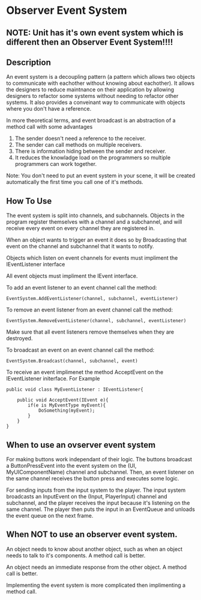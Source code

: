 # Observer Event System

## NOTE: Unit has it's own event system which is different then an Observer Event System!!!!

## Description

An event system is a decoupling pattern (a pattern which allows two objects to communicate with eachother without knowing about eachother). It allows the designers to reduce maintnance on their application by allowing designers to refactor some systems without needing to refactor other systems. It also provides a conveinant way to communicate with objects where you don't have a reference.

In more theoretical terms, and event broadcast is an abstraction of a method call with some advantages

1. The sender doesn't need a reference to the receiver.
2. The sender can call methods on multiple receivers.
3. There is information hiding between the sender and receiver.
4. It reduces the knowladge load on the programmers so multiple programmers can work together.

Note: You don't need to put an event system in your scene, it will be created automatically the first time you call one of it's methods.

## How To Use

The event system is split into channels, and subchannels. Objects in the program register themselves with a channel and a subchannel, and will receive every event on every channel they are registered in.

When an object wants to trigger an event it does so by Broadcasting that event on the channel and subchannel that it wants to notify.

Objects which listen on event channels for events must impliment the IEventListener interface

All event objects must impliment the IEvent interface.

To add an event listener to an event channel call the method:

    EventSystem.AddEventListener(channel, subchannel, eventListener)

To remove an event listener from an event channel call the method:

    EventSystem.RemoveEventListener(channel, subchannel, eventListener)

Make sure that all event listeners remove themselves when they are destroyed.

To broadcast an event on an event channel call the method:

    EventSystem.Broadcast(channel, subchannel, event)

To receive an event implimenet the method AcceptEvent on the IEventListener initerface. For Example

    public void class MyEventListener : IEventListener{

        public void AcceptEvent(IEvent e){
            if(e is MyEventType myEvent){
                DoSomething(myEvent);
            }
        }
    }

## When to use an ovserver event system

For making buttons work independant of their logic. The buttons broadcast a ButtonPressEvent into the event system on the (UI, MyUIComponentName) channel and subchannel. Then, an event listener on the same channel receives the button press and executes some logic.

For sending inputs from the input system to the player. The input system broadcasts an InputEvent on the (Input, PlayerInput) channel and subchannel, and the player receives the input because it's listening on the same channel. The player then puts the input in an EventQueue and unloads the event queue on the next frame.

## When NOT to use an observer event system.

An object needs to know about another object, such as when an object needs to talk to it's components. A method call is better.

An object needs an immediate response from the other object. A method call is better.

Implementing the event system is more complicated then implimenting a method call.